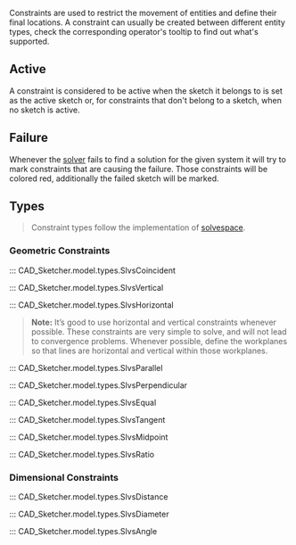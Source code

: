 Constraints are used to restrict the movement of entities and define their
final locations. A constraint can usually be created between different entity types,
check the corresponding operator's tooltip to find out what's supported.

## Active
A constraint is considered to be active when the sketch it belongs to is set as the active
sketch or, for constraints that don't belong to a sketch, when no sketch is active.

## Failure
Whenever the [solver](solver.md) fails to find a solution for the given system it
will try to mark constraints that are causing the failure. Those constraints
will be colored red, additionally the failed sketch will be marked.

## Types
>Constraint types follow the implementation of
[solvespace](https://solvespace.readthedocs.io/en/latest/constraints/index.html).

### Geometric Constraints
::: CAD_Sketcher.model.types.SlvsCoincident

::: CAD_Sketcher.model.types.SlvsVertical

::: CAD_Sketcher.model.types.SlvsHorizontal

>**Note:** It’s good to use horizontal and vertical constraints whenever possible. These constraints are very simple to solve, and will not lead to convergence problems. Whenever possible, define the workplanes so that lines are horizontal and vertical within those workplanes.


::: CAD_Sketcher.model.types.SlvsParallel

::: CAD_Sketcher.model.types.SlvsPerpendicular

::: CAD_Sketcher.model.types.SlvsEqual

::: CAD_Sketcher.model.types.SlvsTangent

::: CAD_Sketcher.model.types.SlvsMidpoint

::: CAD_Sketcher.model.types.SlvsRatio

### Dimensional Constraints
::: CAD_Sketcher.model.types.SlvsDistance

::: CAD_Sketcher.model.types.SlvsDiameter

::: CAD_Sketcher.model.types.SlvsAngle
